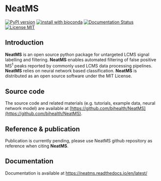 # NeatMS
[![PyPI version](https://img.shields.io/pypi/v/NeatMS?color=brightgreen&label=pypi%20package)](https://pypi.org/project/NeatMS/) [![install with bioconda](https://img.shields.io/badge/install%20with-bioconda-brightgreen.svg?style=flat)](http://bioconda.github.io/recipes/neatms/README.html) [![Documentation Status](https://readthedocs.org/projects/neatms/badge/?version=latest)](https://neatms.readthedocs.io/en/latest/?badge=latest) [![License MIT](https://img.shields.io/pypi/l/NeatMS?color=brightgreen)](https://github.com/bihealth/NeatMS/blob/master/LICENSE)


## Introduction

**NeatMS** is an open source python package for untargeted LCMS signal labelling and filtering. **NeatMS** enables automated filtering of false positive MS<sup>1</sup> peaks reported by commonly used LCMS data processing pipelines. **NeatMS** relies on neural network based classification. **NeatMS** is distributed as an open source software under the MIT License.

## Source code
The source code and related materials (e.g. tutorials, example data, neural network model) are available at [https://github.com/bihealth/NeatMS](https://github.com/bihealth/NeatMS).

## Reference & publication

Publication is currently pending, please use NeatMS github repository as reference when citing **NeatMS**.

## Documentation

Documentation is available at https://neatms.readthedocs.io/en/latest/
